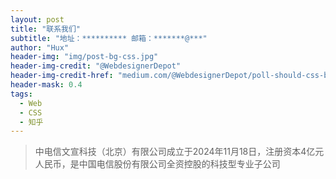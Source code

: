 ```yaml
---
layout: post
title: "联系我们"
subtitle: "地址：********** 邮箱：*******@***"
author: "Hux"
header-img: "img/post-bg-css.jpg"
header-img-credit: "@WebdesignerDepot"
header-img-credit-href: "medium.com/@WebdesignerDepot/poll-should-css-become-more-like-a-programming-language-c74eb26a4270"
header-mask: 0.4
tags:
  - Web
  - CSS
  - 知乎
---
```


> 中电信文宣科技（北京）有限公司成立于2024年11月18日，注册资本4亿元人民币，是中国电信股份有限公司全资控股的科技型专业子公司
